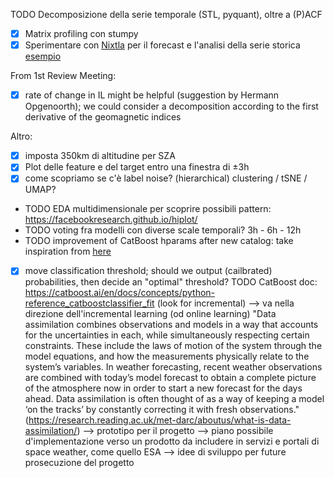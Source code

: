 TODO Decomposizione della serie temporale (STL, pyquant), oltre a (P)ACF
- [x] Matrix profiling con stumpy
- [x] Sperimentare con [Nixtla](https://www.nixtla.io/open-source) per il forecast e l'analisi della serie storica [esempio](https://nixtlaverse.nixtla.io/mlforecast/docs/getting-started/end_to_end_walkthrough.html)

From 1st Review Meeting:
- [x] rate of change in IL might be helpful (suggestion by Hermann Opgenoorth); we could consider a decomposition according to the first derivative of the geomagnetic indices

Altro:
- [x] imposta 350km di altitudine per SZA
- [x] Plot delle feature e del target entro una finestra di ±3h
- [x] come scopriamo se c'è label noise? (hierarchical) clustering / tSNE / UMAP?
- TODO EDA multidimensionale per scoprire possibili pattern: https://facebookresearch.github.io/hiplot/
- TODO voting fra modelli con diverse scale temporali? 3h - 6h - 12h
- TODO improvement of CatBoost hparams after new catalog: take inspiration from [here](https://www.kaggle.com/code/maiernator/exploration-of-baby-data-finetuned-catboost#Motivation-for-engineering-ILLB_R,ILOP_R,ILP_R)
- [x] move classification threshold; should we output (cailbrated) probabilities, then decide an "optimal" threshold?
TODO CatBoost doc: https://catboost.ai/en/docs/concepts/python-reference_catboostclassifier_fit (look for incremental) --> va nella direzione dell'incremental learning (od online learning)
"Data assimilation combines observations and models in a way that accounts for the uncertainties in each, while simultaneously respecting certain constraints.  These include the laws of motion of the system through the model equations, and how the measurements physically relate to the system’s variables.  In weather forecasting, recent weather observations are combined with today’s model forecast to obtain a complete picture of the atmosphere now in order to start a new forecast for the days ahead.  Data assimilation is often thought of as a way of keeping a model ‘on the tracks’ by constantly correcting it with fresh observations." (https://research.reading.ac.uk/met-darc/aboutus/what-is-data-assimilation/)
--> prototipo per il progetto --> piano possibile d'implementazione verso un prodotto da includere in servizi e portali di space weather, come quello ESA --> idee di sviluppo per future prosecuzione del progetto